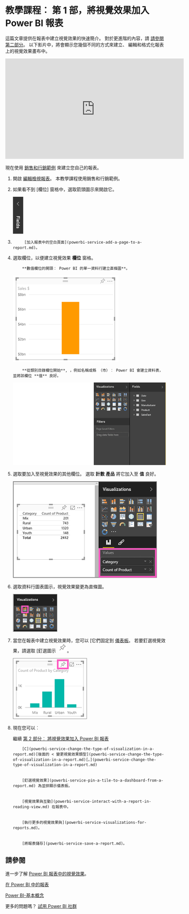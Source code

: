 <properties
   pageTitle="教學課程︰ 第 1 部，將視覺效果加入 Power BI 報表"
   description="教學課程︰ 第 1 部，將視覺效果加入 Power BI 報表"
   services="powerbi"
   documentationCenter=""
   authors="mihart"
   manager="mblythe"
   backup=""
   editor=""
   tags=""
   featuredVideoId="rnMyiA6Nt6Y"
   qualityFocus="no"
   qualityDate=""/>

<tags
   ms.service="powerbi"
   ms.devlang="NA"
   ms.topic="article"
   ms.tgt_pltfrm="NA"
   ms.workload="powerbi"
   ms.date="10/09/2016"
   ms.author="mihart"/>

# 教學課程︰ 第 1 部，將視覺效果加入 Power BI 報表

這篇文章提供在報表中建立視覺效果的快速簡介。  對於更進階的內容，請 [請參閱第二部分](powerbi-service-add-visualizations-to-a-report-ii.md)。 以下影片中，將會顯示您幾個不同的方式來建立、 編輯和格式化報表上的視覺效果畫布中。

<iframe width="560" height="315" src="https://www.youtube.com/embed/rnMyiA6Nt6Y?list=PL1N57mwBHtN0JFoKSR0n-tBkUJHeMP2cP" frameborder="0" allowfullscreen></iframe>


現在使用 [銷售和行銷範例](powerbi-sample-datasets.md) 來建立您自己的報表。

1.  開啟 [編輯檢視報表](powerbi-service-go-from-reading-view-to-editing-view.md)。 本教學課程使用銷售和行銷範例。

2.  如果看不到 [欄位] 窗格中，選取箭頭圖示來開啟它。 

    ![](media/powerbi-service-add-visualizations-to-a-report-i/pbi_Nancy_FieldsFiltersArrow.png)

3.  
            [加入報表中的空白頁面](powerbi-service-add-a-page-to-a-report.md)。

4.  選取欄位，以便建立視覺效果 **欄位** 窗格。  

    
            **數值欄位的開頭︰ Power BI 的單一資料行建立直條圖**。

    ![](media/powerbi-service-add-visualizations-to-a-report-i/PBI_OneColChart.png)

    
            **從類別目錄欄位開始**, ，例如名稱或縣 （市）︰ Power BI 會建立資料表，並將該欄位 **值** 良好。

    ![](media/powerbi-service-add-visualizations-to-a-report-i/PBI_Agif_CreateChart3.gif)

5.  選取要加入至視覺效果的其他欄位。  選取 **計數** **產品** 將它加入至 **值** 良好。

    ![](media/powerbi-service-add-visualizations-to-a-report-i/part1table1.png)

6.  選取資料行圖表圖示，視覺效果變更為直條圖。

    ![](media/powerbi-service-add-visualizations-to-a-report-i/part1ConvertToColumn.png)

7.  當您在報表中建立視覺效果時，您可以 [它們固定到 [儀表板](powerbi-service-pin-a-tile-to-a-dashboard-from-a-report.md)。 若要釘選視覺效果，請選取 [釘選圖示 ![](media/powerbi-service-add-visualizations-to-a-report-i/pinNoOutline.png)。

    ![](media/powerbi-service-add-visualizations-to-a-report-i/part1Pin1.png)

8.  現在您可以︰

    繼續 [第 2 部分︰ 將視覺效果加入 Power BI 報表](powerbi-service-add-visualizations-to-a-report-ii.md)

    
            [C](powerbi-service-change-the-type-of-visualization-in-a-report.md)[後面的 < 變更視覺效果類型](powerbi-service-change-the-type-of-visualization-in-a-report.md)[。](powerbi-service-change-the-type-of-visualization-in-a-report.md)

    
            [釘選視覺效果](powerbi-service-pin-a-tile-to-a-dashboard-from-a-report.md) 為並排顯示儀表板。

    
            [視覺效果與互動](powerbi-service-interact-with-a-report-in-reading-view.md) 在報表中。

    
            [執行更多的視覺效果與](powerbi-service-visualizations-for-reports.md)。

    
            [將報表儲存](powerbi-service-save-a-report.md)。


## 請參閱

進一步了解 [Power BI 報表中的視覺效果](powerbi-service-visualizations-for-reports.md)。

[在 Power BI 中的報表](powerbi-service-reports.md)

[Power BI-基本概念](powerbi-service-basic-concepts.md)

更多的問題嗎？ [試用 Power BI 社群](http://community.powerbi.com/)
